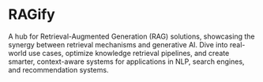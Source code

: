 # RAGify
A hub for Retrieval-Augmented Generation (RAG) solutions, showcasing the synergy between retrieval mechanisms and generative AI. Dive into real-world use cases, optimize knowledge retrieval pipelines, and create smarter, context-aware systems for applications in NLP, search engines, and recommendation systems.
